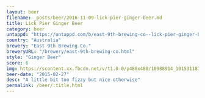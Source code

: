 ```yaml
---
layout: beer
filename: _posts/beer/2016-11-09-lick-pier-ginger-beer.md
title: Lick Pier Ginger Beer
category: beer
untappd: "https://untappd.com/b/east-9th-brewing-co--lick-pier-ginger-beer/196200"
country: "Australia"
brewery: "East 9th Brewing Co."
breweryURL: "/brewery/east-9th-brewing-co.html"
style: "Ginger Beer"
score: 6
img: https://scontent.xx.fbcdn.net/v/t1.0-0/p480x480/10988914_10153118793028745_6211347906406183583_n.jpg?_nc_cat=104&oh=9c466b25a4ad9dcbb1fdeab01854a3d1&oe=5C5375C4
beer-date: "2015-02-27"
desc: "A little bit too fizzy but nice otherwise"
permalink: /beer/:title.html
---
```

